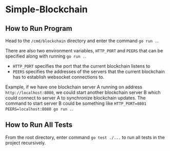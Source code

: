 # Simple-Blockchain

## How to Run Program
Head to the `/cmd/blockchain` directory and enter the command `go run .`. 

There are also two environment variables, `HTTP_PORT` and `PEERS` that can be specified along with running `go run .`. 
- `HTTP_PORT` specifies the port that the current blockchain listens to
- `PEERS` specifies the addresses of the servers that the current blockchain has to establish websocket connections to.

Example, if we have one blockchain server A running on address `http://localhost:8080`, we could start another blockchain server B which could connect to server A to synchronize blockchain updates. The command to start server B could be something like `HTTP_PORT=8081 PEERS=localhost:8080 go run .`.
## How to Run All Tests
From the root directory, enter command `go test ./...` to run all tests in the project recursively.